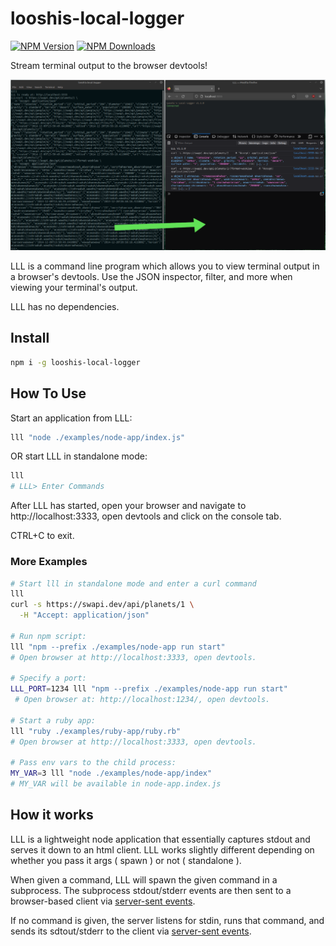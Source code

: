 # looshis-local-logger
[![NPM Version](https://img.shields.io/npm/v/looshis-local-logger.svg?style=flat)](https://www.npmjs.com/package/looshis-local-logger) [![NPM Downloads](https://img.shields.io/npm/dt/looshis-local-logger.svg?style=flat)](https://www.npmjs.com/package/looshis-local-logger)

Stream terminal output to the browser devtools!

![browser next to terminal](https://github.com/looshi/looshis-local-logger/blob/main/examples/example.png)

LLL is a command line program which allows you to view terminal output in a browser's devtools.  Use the JSON inspector, filter, and more when viewing your terminal's output.

LLL has no dependencies.

## Install
```sh
npm i -g looshis-local-logger
```

## How To Use

Start an application from LLL:

```sh
lll "node ./examples/node-app/index.js"
```

OR start LLL in standalone mode:

```sh
lll
# LLL> Enter Commands
```

After LLL has started, open your browser and navigate to http://localhost:3333, open devtools and click on the console tab.

CTRL+C to exit.

### More Examples
```sh
# Start lll in standalone mode and enter a curl command
lll
curl -s https://swapi.dev/api/planets/1 \
  -H "Accept: application/json"

# Run npm script:
lll "npm --prefix ./examples/node-app run start"
# Open browser at http://localhost:3333, open devtools.

# Specify a port:
LLL_PORT=1234 lll "npm --prefix ./examples/node-app run start"
 # Open browser at: http://localhost:1234/, open devtools.

# Start a ruby app:
lll "ruby ./examples/ruby-app/ruby.rb"
# Open browser at http://localhost:3333, open devtools.

# Pass env vars to the child process:
MY_VAR=3 lll "node ./examples/node-app/index"
# MY_VAR will be available in node-app.index.js
```

## How it works
LLL is a lightweight node application that essentially captures stdout and serves it down to an html client.  LLL works slightly different depending on whether you pass it args ( spawn ) or not ( standalone ).

When given a command, LLL will spawn the given command in a subprocess.  The subprocess stdout/stderr events are then sent to a browser-based client via [server-sent events](https://developer.mozilla.org/en-US/docs/Web/API/Server-sent_events/Using_server-sent_events).


If no command is given, the server listens for stdin, runs that command, and sends its sdtout/stderr to the client via [server-sent events](https://developer.mozilla.org/en-US/docs/Web/API/Server-sent_events/Using_server-sent_events).
